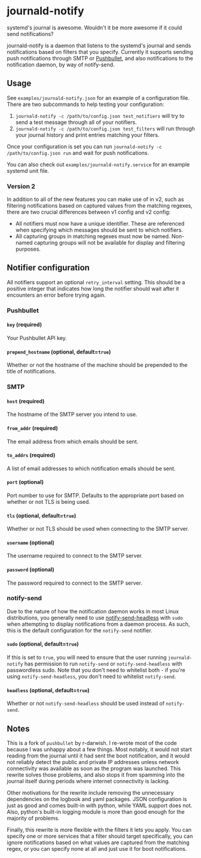 # journald-notify
systemd's journal is awesome. Wouldn't it be more awesome if it could send notifications?

journald-notify is a daemon that listens to the systemd's journal and sends notifications based on filters that you specify. Currently it supports sending push notifications through SMTP or [Pushbullet](https://www.pushbullet.com/), and also notifications to the notification daemon, by way of notify-send.

## Usage
See `examples/journald-notify.json` for an example of a configuration file. There are two subcommands to help testing your configuration:

1. `journald-notify -c /path/to/config.json test_notifiers` will try to send a test message through all of your notifiers.
2. `journald-notify -c /path/to/config.json test_filters` will run through your journal history and print entries matching your filters.

Once your configuration is set you can run `journald-notify -c /path/to/config.json run` and wait for push notifications.

You can also check out `examples/journald-notify.service` for an example systemd unit file.

### Version 2
In addition to all of the new features you can make use of in v2, such as filtering notifications based on captured values from the matching regexes, there are two crucial differences between v1 config and v2 config:

- All notifiers must now have a unique identifier. These are referenced when specifying which messages should be sent to which notifiers.
- All capturing groups in matching regexes must now be named. Non-named capturing groups will not be available for display and filtering purposes.

## Notifier configuration

All notifiers support an optional `retry_interval` setting. This should be a positive integer that indicates how long the notifier should wait after it encounters an error before trying again.

### Pushbullet

#### `key` (required)
Your Pushbullet API key.

#### `prepend_hostname` (optional, default=`true`)
Whether or not the hostname of the machine should be prepended to the title of notifications.

### SMTP

#### `host` (required)
The hostname of the SMTP server you intend to use.

#### `from_addr` (required)
The email address from which emails should be sent.

#### `to_addrs` (required)
A list of email addresses to which notification emails should be sent.

#### `port` (optional)
Port number to use for SMTP. Defaults to the appropriate port based on whether or not TLS is being used.

#### `tls` (optional, default=`true`)
Whether or not TLS should be used when connecting to the SMTP server.

#### `username` (optional)
The username required to connect to the SMTP server.

#### `password` (optional)
The password required to connect to the SMTP server.

### notify-send

Due to the nature of how the notification daemon works in most Linux distributions, you generally need to use [notify-send-headless](https://proc.readthedocs.io/en/latest/api.html#module-proc.notify) with `sudo` when attempting to display notifications from a daemon process. As such, this is the default configuration for the `notify-send` notifier.

#### `sudo` (optional, default=`true`)
If this is set to `true`, you will need to ensure that the user running `journald-notify` has permission to run `notify-send` or `notify-send-headless` with passwordless sudo. Note that you don't need to whitelist both - if you're using `notify-send-headless`, you don't need to whitelist `notify-send`.

#### `headless` (optional, default=`true`)
Whether or not `notify-send-headless` should be used instead of `notify-send`.

## Notes
This is a fork of `pushbullet` by r-darwish. I re-wrote most of the code because I was unhappy about a few things. Most notably, it would not start reading from the journal until it had sent the boot notification, and it would not reliably detect the public and private IP addresses unless network connectivity was available as soon as the program was launched. This rewrite solves those problems, and also stops it from spamming into the journal itself during periods where internet connectivity is lacking.

Other motivations for the rewrite include removing the unnecessary dependencies on the logbook and yaml packages. JSON configuration is just as good and comes built-in with python, while YAML support does not. Also, python's built-in logging module is more than good enough for the majority of problems.

Finally, this rewrite is more flexible with the filters it lets you apply. You can specify one or more services that a filter should target specifically, you can ignore notifications based on what values are captured from the matching regex, or you can specify none at all and just use it for boot notifications.
